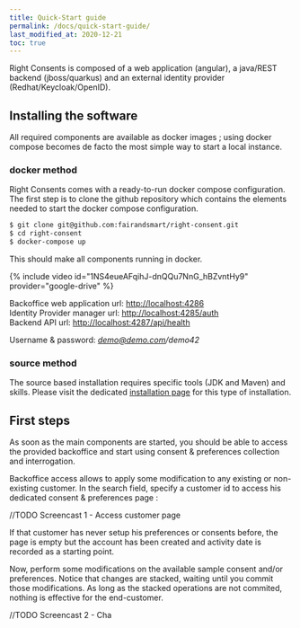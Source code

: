 ```yaml
---
title: Quick-Start guide
permalink: /docs/quick-start-guide/
last_modified_at: 2020-12-21
toc: true
---
```


Right Consents is composed of a web application (angular), 
a java/REST backend (jboss/quarkus) and an external identity provider (Redhat/Keycloak/OpenID).

## Installing the software

All required components are available as docker images ; using docker compose becomes de facto the most simple way to start a local instance.

### docker method

Right Consents comes with a ready-to-run docker compose configuration.
The first step is to clone the github repository which contains the elements needed to start the docker compose configuration.

```bash
$ git clone git@github.com:fairandsmart/right-consent.git
$ cd right-consent
$ docker-compose up
```

This should make all components running in docker.

{% include video id="1NS4eueAFqihJ-dnQQu7NnG_hBZvntHy9" provider="google-drive" %}

Backoffice web application url: <http://localhost:4286>  
Identity Provider manager url: <http://localhost:4285/auth>  
Backend API url: <http://localhost:4287/api/health>

Username & password: *demo@demo.com/demo42*


### source method

The source based installation requires specific tools (JDK and Maven) and skills. Please visit the dedicated [installation page](../installation/) for this type of installation.


## First steps

As soon as the main components are started, you should be able to access the provided backoffice and start using consent & preferences collection and interrogation. 

Backoffice access allows to apply some modification to any existing or non-existing customer. In the search field, specify a customer id to access his dedicated consent & preferences page :

//TODO Screencast 1 - Access customer page

If that customer has never setup his preferences or consents before, the page is empty but the account has been created and activity date is recorded as a starting point.

Now, perform some modifications on the available sample consent and/or preferences. Notice that changes are stacked, waiting until you commit those modifications. As long as the stacked operations are not commited, nothing is effective for the end-customer. 

//TODO Screencast 2 - Cha




